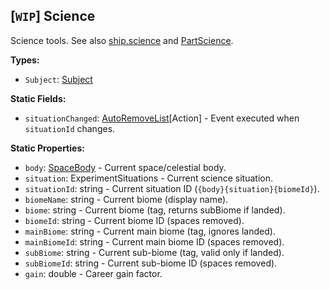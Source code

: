 ## \[`WIP`\] Science

Science tools. See also [ship.science](Ship.md) and [PartScience](../Parts/PartScience.md).


**Types:**
- `Subject`: [Subject](Science.Subject.md)

**Static Fields:**
- `situationChanged`: [AutoRemoveList](../Utilities/AutoRemoveList.1.md)\[Action\] - Event executed when `situationId` changes.

**Static Properties:**
- `body`: [SpaceBody](SpaceBody.md) - Current space/celestial body.
- `situation`: ExperimentSituations - Current science situation.
- `situationId`: string - Current situation ID (`{body}{situation}{biomeId}`).
- `biomeName`: string - Current biome (display name).
- `biome`: string - Current biome (tag, returns subBiome if landed).
- `biomeId`: string - Current biome ID (spaces removed).
- `mainBiome`: string - Current main biome (tag, ignores landed).
- `mainBiomeId`: string - Current main biome ID (spaces removed).
- `subBiome`: string - Current sub-biome (tag, valid only if landed).
- `subBiomeId`: string - Current sub-biome ID (spaces removed).
- `gain`: double - Career gain factor.
